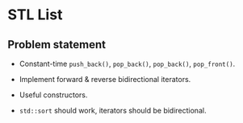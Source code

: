 STL List
========
Problem statement
-----------------
* Constant-time `push_back()`, `pop_back()`, `pop_back()`, `pop_front()`.

* Implement forward & reverse bidirectional iterators.

* Useful constructors.

* `std::sort` should work, iterators should be bidirectional.
